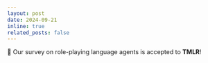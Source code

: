 ```yaml
---
layout: post
date: 2024-09-21
inline: true
related_posts: false
---
```


:tada: Our survey on role-playing language agents is accepted to **TMLR**!
